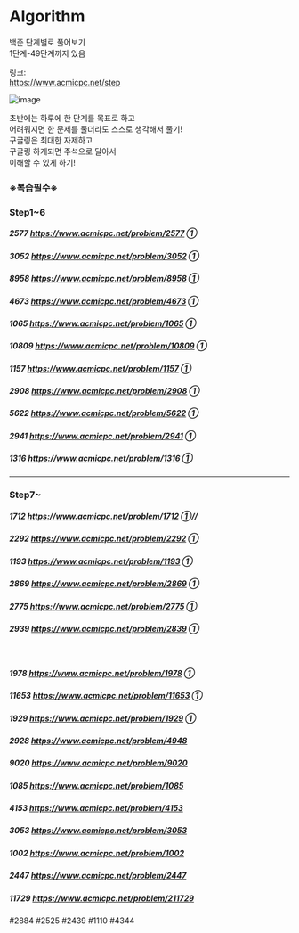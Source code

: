 # Algorithm
백준 단계별로 풀어보기  
1단계-49단계까지 있음  
  
  
링크:  
https://www.acmicpc.net/step  
  
  
  
![image](https://user-images.githubusercontent.com/78429930/160993107-f2ead4df-a852-4d7a-b97d-15ef090d8ef5.png)
  
  
  
  
초반에는 하루에 한 단계를 목표로 하고  
어려워지면 한 문제를 풀더라도 스스로 생각해서 풀기!  
구글링은 최대한 자제하고  
구글링 하게되면 주석으로 달아서  
이해할 수 있게 하기!
    
### ※복습필수※  
### Step1~6   
##### 2577  https://www.acmicpc.net/problem/2577  ①  
##### 3052  https://www.acmicpc.net/problem/3052  ①  
##### 8958  https://www.acmicpc.net/problem/8958  ①     
##### 4673  https://www.acmicpc.net/problem/4673  ① 
##### 1065  https://www.acmicpc.net/problem/1065  ① 
##### 10809  https://www.acmicpc.net/problem/10809  ①  
##### 1157  https://www.acmicpc.net/problem/1157  ①  
##### 2908 https://www.acmicpc.net/problem/2908  ①  
##### 5622 https://www.acmicpc.net/problem/5622  ①  
##### 2941 https://www.acmicpc.net/problem/2941  ①     
##### 1316 https://www.acmicpc.net/problem/1316  ①    

---------------------------------    
### Step7~     
##### 1712 https://www.acmicpc.net/problem/1712  ①//
##### 2292 https://www.acmicpc.net/problem/2292  ①
##### 1193 https://www.acmicpc.net/problem/1193  ①
##### 2869 https://www.acmicpc.net/problem/2869  ①
##### 2775 https://www.acmicpc.net/problem/2775  ①
##### 2939 https://www.acmicpc.net/problem/2839  ①
　　   
##### 1978 https://www.acmicpc.net/problem/1978  ①  
##### 11653 https://www.acmicpc.net/problem/11653  ①  
##### 1929 https://www.acmicpc.net/problem/1929  ①  

##### 2928 https://www.acmicpc.net/problem/4948
##### 9020 https://www.acmicpc.net/problem/9020
##### 1085 https://www.acmicpc.net/problem/1085
##### 4153 https://www.acmicpc.net/problem/4153
##### 3053 https://www.acmicpc.net/problem/3053
##### 1002 https://www.acmicpc.net/problem/1002
     
##### 2447 https://www.acmicpc.net/problem/2447
##### 11729 https://www.acmicpc.net/problem/211729

#2884 #2525 #2439 #1110 #4344       
